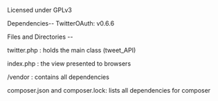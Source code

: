 Licensed under GPLv3


Dependencies--
TwitterOAuth: v0.6.6

Files and Directories --

twitter.php :
holds the main class (tweet_API)

index.php :
the view presented to browsers

/vendor :
contains all dependencies

composer.json and composer.lock:
lists all dependencies for composer

